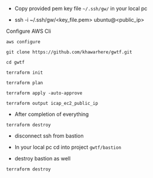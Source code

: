 - Copy provided pem key file `~/.ssh/gw/` in your local pc

- ssh -i ~/.ssh/gw/<key_file.pem> ubuntu@<public_ip>

Configure AWS Cli
```
aws configure
```

```
git clone https://github.com/khawarhere/gwtf.git

cd gwtf

terraform init

terraform plan

terraform apply -auto-approve

terraform output icap_ec2_public_ip
```


- After completion of everything

```
terraform destroy
```

- disconnect ssh from bastion 

- In your local pc cd into project `gwtf/bastion`

- destroy bastion as well

```
terraform destroy
```